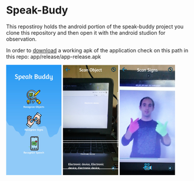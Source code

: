 # Speak-Budy

This repostiroy holds the android portion of the speak-buddy project you clone this repository and then open it with the android studion for observation.

In order to [download](https://github.com/aslam-ep/Speak-Budy/blob/master/app/release/app-release.apk) a working apk of the application check on this path in this repo: app/release/app-release.apk

<div>
  <img src="https://github.com/aslam-ep/Speak-Budy/blob/master/Screenshorts/1_menu.jpg" height="300"/>
  <img src="https://github.com/aslam-ep/Speak-Budy/blob/master/Screenshorts/3_scanning_objects.jpg" height="300"/>
  <img src="https://github.com/aslam-ep/Speak-Budy/blob/master/Screenshorts/5_scanning_sign.jpg" height="300"/>
</div>

